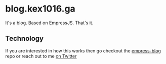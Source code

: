 # blog.kex1016.ga
It's a blog. Based on EmpressJS. That's it.

## Technology

If you are interested in how this works then go checkout the [empress-blog](https://github.com/empress/empress-blog) repo or reach out to me [on Twitter](https://twitter.com/real_ate)
